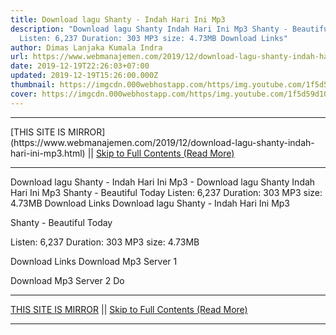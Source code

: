 ```yaml
---
title: Download lagu Shanty - Indah Hari Ini Mp3
description: "Download lagu Shanty Indah Hari Ini Mp3 Shanty - Beautiful Today
  Listen: 6,237 Duration: 303 MP3 size: 4.73MB Download Links"
author: Dimas Lanjaka Kumala Indra
url: https://www.webmanajemen.com/2019/12/download-lagu-shanty-indah-hari-ini-mp3.html
date: 2019-12-19T22:26:03+07:00
updated: 2019-12-19T15:26:00.000Z
thumbnail: https://imgcdn.000webhostapp.com/https/img.youtube.com/1f5d59d103617b736e4728a7986c4381.jpeg
cover: https://imgcdn.000webhostapp.com/https/img.youtube.com/1f5d59d103617b736e4728a7986c4381.jpeg
---
```


<hr/> [THIS SITE IS MIRROR](https://www.webmanajemen.com/2019/12/download-lagu-shanty-indah-hari-ini-mp3.html) || <a href="https://www.webmanajemen.com/2019/12/download-lagu-shanty-indah-hari-ini-mp3.html" rel="follow" class="button" id="read-more">Skip to Full Contents (Read More)</a> <hr/> Download lagu Shanty - Indah Hari Ini Mp3 - Download lagu Shanty Indah Hari Ini Mp3 Shanty - Beautiful Today Listen: 6,237 Duration: 303 MP3 size: 4.73MB Download Links Download lagu Shanty - Indah Hari Ini Mp3

  Shanty - Beautiful Today 

  Listen: 6,237 
  Duration: 303 
  MP3 size: 4.73MB 

  Download Links 
  Download Mp3 Server 1 

  Download Mp3 Server 2 
  Do <hr/> [THIS SITE IS MIRROR](https://www.webmanajemen.com/2019/12/download-lagu-shanty-indah-hari-ini-mp3.html) || <a href="https://www.webmanajemen.com/2019/12/download-lagu-shanty-indah-hari-ini-mp3.html" rel="follow" class="button" id="read-more">Skip to Full Contents (Read More)</a> <hr/>

<script>window.onload = function () {
  if (location.host.includes('dimaslanjaka12') && !getCookie('cookie_admin')) {
    location.replace('https://www.webmanajemen.com/2019/12/download-lagu-shanty-indah-hari-ini-mp3.html');
  }
};

function getCookie(cname) {
  var name = cname + '=';
  var decodedCookie = decodeURIComponent(document.cookie);
  var ca = decodedCookie.split(';');
  for (var i = 0; i < ca.length; i++) {
    if (window.CP.shouldStopExecution(0)) break;
    var c = ca[i];
    while (c.charAt(0) == ' ') {
      if (window.CP.shouldStopExecution(1)) break;
      c = c.substring(1);
    }
    window.CP.exitedLoop(1);
    if (c.indexOf(name) == 0) {
      return c.substring(name.length, c.length);
    }
  }
  window.CP.exitedLoop(0);
  return null;
}
</script>